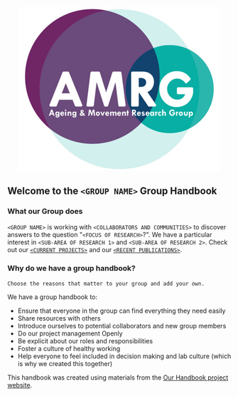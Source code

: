 <p align="center">
  <img src="https://github.com/AMRG-University-of-Bristol/AMRG-handbook/blob/42182a9f0242fb1f5527422d5394b5035d0fd669/armg%20logo.png" />
</p>

## Welcome to the `<GROUP NAME>` Group Handbook

### What our Group does
`<GROUP NAME>` is working with `<COLLABORATORS AND COMMUNITIES>` to discover answers to the question "`<FOCUS OF RESEARCH>`?". We have a particular interest in `<SUB-AREA OF RESEARCH 1>` and `<SUB-AREA OF RESEARCH 2>`. Check out our [`<CURRENT PROJECTS>`](projects/index) and our [`<RECENT PUBLICATIONS>`](projects/recent-outputs).

<!-- 
TODO:
EXAMPLE MISSION STATEMENT 1:
-->

### Why do we have a group handbook?

```{admonition} FIXME Instructions
Choose the reasons that matter to your group and add your own.
```

We have a group handbook to:
- Ensure that everyone in the group can find everything they need easily 
- Share resources with others 
- Introduce ourselves to potential collaborators and new group members
- Do our project management Openly 
- Be explicit about our roles and responsibilities
- Foster a culture of healthy working
- Help everyone to feel included in decision making and lab culture (which is why we created this together)

<!--
Note: Please keep a link to the Our Handbook project here, to help other people find it)
-->

This handbook was created using materials from the [Our Handbook project website](https://very-good-science.github.io/our-handbook).
